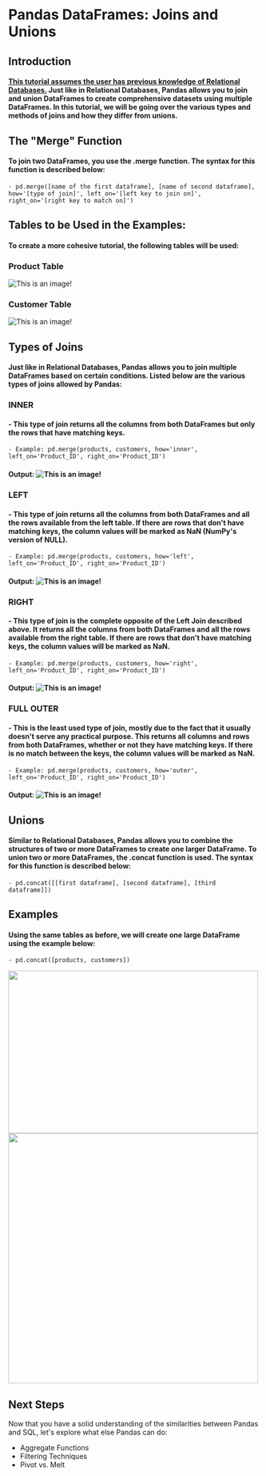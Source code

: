 # Pandas DataFrames: Joins and Unions
## Introduction
#### <ins>This tutorial assumes the user has previous knowledge of Relational Databases.</ins> Just like in Relational Databases, Pandas allows you to join and union DataFrames to create comprehensive datasets using multiple DataFrames. In this tutorial, we will be going over the various types and methods of joins and how they differ from unions.
## The "Merge" Function
#### To join two DataFrames, you use the .merge function. The syntax for this function is described below:
    - pd.merge([name of the first dataframe], [name of second dataframe], how='[type of join]', left_on='[left key to join on]', right_on='[right key to match on]')
## Tables to be Used in the Examples:
#### To create a more cohesive tutorial, the following tables will be used:
### Product Table
![This is an image!](https://cdn.analyticsvidhya.com/wp-content/uploads/2020/02/jip1.png)
### Customer Table
![This is an image!](https://cdn.analyticsvidhya.com/wp-content/uploads/2020/02/jip2.png)
## Types of Joins
#### Just like in Relational Databases, Pandas allows you to join multiple DataFrames based on certain conditions. Listed below are the various types of joins allowed by Pandas:
### INNER
#### - This type of join returns all the columns from both DataFrames but only the rows that have matching keys.
    - Example: pd.merge(products, customers, how='inner', left_on='Product_ID', right_on='Product_ID')
#### Output: ![This is an image!](https://cdn.analyticsvidhya.com/wp-content/uploads/2020/02/jip3.png)
### LEFT
#### - This type of join returns all the columns from both DataFrames and all the rows available from the left table. If there are rows that don't have matching keys, the column values will be marked as NaN (NumPy's version of NULL).
    - Example: pd.merge(products, customers, how='left', left_on='Product_ID', right_on='Product_ID')
#### Output: ![This is an image!](https://cdn.analyticsvidhya.com/wp-content/uploads/2020/02/jip8.png)
### RIGHT
#### - This type of join is the complete opposite of the Left Join described above. It returns all the columns from both DataFrames and all the rows available from the right table. If there are rows that don't have matching keys, the column values will be marked as NaN.
    - Example: pd.merge(products, customers, how='right', left_on='Product_ID', right_on='Product_ID')
#### Output: ![This is an image!](https://cdn.analyticsvidhya.com/wp-content/uploads/2020/02/jip9.png)
### FULL OUTER
#### - This is the least used type of join, mostly due to the fact that it usually doesn't serve any practical purpose. This returns all columns and rows from both DataFrames, whether or not they have matching keys. If there is no match between the keys, the column values will be marked as NaN.
    - Example: pd.merge(products, customers, how='outer', left_on='Product_ID', right_on='Product_ID')
#### Output: ![This is an image!](https://cdn.analyticsvidhya.com/wp-content/uploads/2020/02/jip6-e1582610938663.png)
## Unions
#### Similar to Relational Databases, Pandas allows you to combine the structures of two or more DataFrames to create one larger DataFrame. To union two or more DataFrames, the .concat function is used. The syntax for this function is described below:
    - pd.concat([[first dataframe], [second dataframe], [third dataframe]])
## Examples
#### Using the same tables as before, we will create one large DataFrame using the example below:
    - pd.concat([products, customers])
<p float="left">
  <img src="https://cdn.analyticsvidhya.com/wp-content/uploads/2020/02/jip1.png" width="500", height="325" />
  <img src="https://cdn.analyticsvidhya.com/wp-content/uploads/2020/02/jip2.png" width="500" /> 
</p>
<h2> Next Steps </h2>
<p> Now that you have a solid understanding of the similarities between Pandas and SQL, let's explore what else Pandas can do: </p>
<ul>
    <li a href="https://github.com/uvudataclub2022/UVU-2022-2023/blob/Data-Analytics/Data%20Manipulation/Tutorials/Pandas/Aggregate%20Functions.md">Aggregate Functions</li>
    <li a href="https://github.com/uvudataclub2022/UVU-2022-2023/blob/Data-Analytics/Data%20Manipulation/Tutorials/Pandas/Filtering%20Techniques.md">Filtering Techniques</li>
    <li a href="https://github.com/uvudataclub2022/UVU-2022-2023/blob/Data-Analytics/Data%20Manipulation/Tutorials/Pandas/Pivot%20vs.%20Melt.md">Pivot vs. Melt</li>
</ul>
